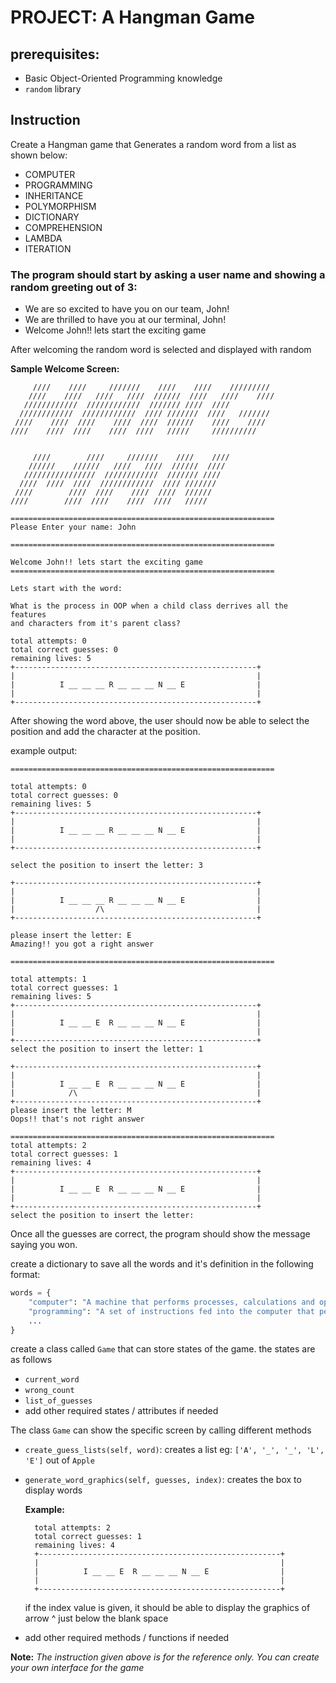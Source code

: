 # PROJECT: A Hangman Game

## prerequisites:
- Basic Object-Oriented Programming knowledge
- `random` library

## Instruction

Create a Hangman game that Generates a random word from a list as shown below:

- COMPUTER
- PROGRAMMING
- INHERITANCE
- POLYMORPHISM
- DICTIONARY
- COMPREHENSION
- LAMBDA
- ITERATION

### The program should start by asking a user name and showing a random greeting out of 3:

- We are so excited to have you on our team, John!
- We are thrilled to have you at our terminal, John!
- Welcome John!! lets start the exciting game


After welcoming the random word is selected and displayed with random

**Sample Welcome Screen:**
```
     ////    ////     ///////    ////    ////    /////////
    ////    ////   ////   ////  //////  ////   ////    ////
   ////////////  ////////////  /////// ////  ////
  ////////////  ////////////  //// ///////  ////   ///////
 ////    ////  ////    ////  ////  //////    ////    ////
////    ////  ////    ////  ////   /////     //////////


     ////        ////     ///////    ////    ////
    //////    //////   ////   ////  //////  ////
   ////////////////  ////////////  /////// ////
  ////  ////  ////  ////////////  //// ///////
 ////        ////  ////    ////  ////  //////
////        ////  ////    ////  ////   /////

===========================================================
Please Enter your name: John

===========================================================

Welcome John!! lets start the exciting game
===========================================================

Lets start with the word:

What is the process in OOP when a child class derrives all the features
and characters from it's parent class?

total attempts: 0
total correct guesses: 0
remaining lives: 5
+------------------------------------------------------+
|                                                      |
|          I __ __ __ R __ __ __ N __ E                |
|                                                      |
+------------------------------------------------------+

```

After showing the word above, the user should now be able to select the position and add the character at the position.

example output:

```
===========================================================

total attempts: 0
total correct guesses: 0
remaining lives: 5
+------------------------------------------------------+
|                                                      |
|          I __ __ __ R __ __ __ N __ E                |
|                                                      |
+------------------------------------------------------+

select the position to insert the letter: 3

+------------------------------------------------------+
|                                                      |
|          I __ __ __ R __ __ __ N __ E                |
|                  /\                                  |
+------------------------------------------------------+

please insert the letter: E
Amazing!! you got a right answer

===========================================================

total attempts: 1
total correct guesses: 1
remaining lives: 5
+------------------------------------------------------+
|                                                      |
|          I __ __ E  R __ __ __ N __ E                |
|                                                      |
+------------------------------------------------------+
select the position to insert the letter: 1

+------------------------------------------------------+
|                                                      |
|          I __ __ E  R __ __ __ N __ E                |
|            /\                                        |
+------------------------------------------------------+
please insert the letter: M
Oops!! that's not right answer

===========================================================
total attempts: 2
total correct guesses: 1
remaining lives: 4
+------------------------------------------------------+
|                                                      |
|          I __ __ E  R __ __ __ N __ E                |
|                                                      |
+------------------------------------------------------+
select the position to insert the letter:
```

Once all the guesses are correct, the program should show the message saying you won.


create a dictionary to save all the words and it's definition in the following format:

```python
words = {
    "computer": "A machine that performs processes, calculations and operations based on instructions provided",
    "programming": "A set of instructions fed into the computer that performs particular computation",
    ...
}
```

create a class called `Game` that can store states of the game.
the states are as follows
- `current_word`
- `wrong_count`
- `list_of_guesses`
- add other required states / attributes if needed

The class `Game` can show the specific screen by calling different methods
- `create_guess_lists(self, word)`: creates a list eg: `['A', '_', '_', 'L', 'E']` out of `Apple`
- `generate_word_graphics(self, guesses, index)`: creates the box to display words

  **Example:**
  ```
    total attempts: 2
    total correct guesses: 1
    remaining lives: 4
    +------------------------------------------------------+
    |                                                      |
    |          I __ __ E  R __ __ __ N __ E                |
    |                                                      |
    +------------------------------------------------------+
  ```
    if the index value is given, it should be able to display the graphics of arrow ^ just below the blank space
- add other required methods / functions if needed


**Note:** *The instruction given above is for the reference only. You can create your own interface for the game*
